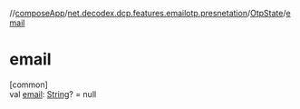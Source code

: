 //[composeApp](../../../index.md)/[net.decodex.dcp.features.emailotp.presnetation](../index.md)/[OtpState](index.md)/[email](email.md)

# email

[common]\
val [email](email.md): [String](https://kotlinlang.org/api/latest/jvm/stdlib/kotlin/-string/index.html)? = null
